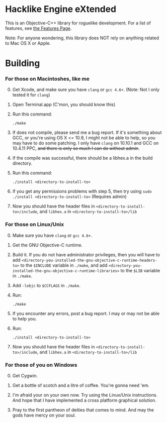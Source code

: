 # Hacklike Engine eXtended

This is an Objective-C++ library for roguelike development. For a list of features, see [the Features Page](doc/Features.md).  

Note: For anyone wondering, this library does NOT rely on anything related to Mac OS X or Apple.

# Building

### For those on Macintoshes, like me

 0. Get Xcode, and make sure you have `clang` or `gcc 4.6+`. (Note: Not I only tested it for `clang`)

 1. Open Terminal.app (C'mon, you should know this)

 2. Run this command:
    ```
    ./make
    ```

 3. If does not compile, please send me a bug report. If it's something about GCC, or you're using OS X <= 10.9, I might not be able to help, so you may have to do some patching. I only have `clang` on 10.10.1 and GCC on 10.4.11 PPC, <strike>and there is only so much I can do without admin</strike>.

 4. If the compile was successful, there should be a libhex.a in the build directory.

 5. Run this command:
    ```
    ./install <directory-to-install-to>
    ```

 6. If you get any permissions problems with step 5, then try using `sudo ./install <directory-to-install-to>` (Requires admin)

 7. Now you should have the header files in `<directory-to-install-to>/include`, and `libhex.a` in `<directory-to-install-to>/lib`

### For those on Linux/Unix

 0. Make sure you have `clang` or `gcc 4.6+`.

 1. Get the GNU Objective-C runtime.

 2. Build it. If you do not have administrator privileges, then you will have to add `<directory-you-installed-the-gnu-objective-c-runtime-headers-to>` to the `$INCLUDE` variable in `./make`, and add `<directory-you-installed-the-gnu-objective-c-runtime-libraries>` to the `$LIB` variable in `./make`.

 3. Add `-lobjc` to `$CCFLAGS` in `./make`.

 4. Run:
    ```
    ./make
    ```

 5. If you encounter any errors, post a bug report. I may or may not be able to help you.

 6. Run:
    ```
    ./install <directory-to-install-to>
    ```

 7. Now you should have the header files in `<directory-to-install-to>/include`, and `libhex.a` in `<directory-to-install-to>/lib`

### For those of you on Windows

 0. Get Cygwin.

 1. Get a bottle of scotch and a litre of coffee. You're gonna need 'em.

 2. I'm afraid your on your own now. Try using the Linux/Unix instructions. And hope that I have implemented a cross platform graphical solution.

 3. Pray to the first pantheon of deities that comes to mind. And may the gods have mercy on your soul.
